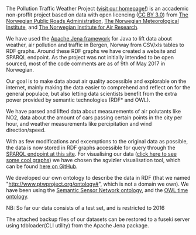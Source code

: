 The Pollution Traffic Weather Project ([visit our homepage!](http://fuseki.fone.no:3030/landing.html)) is an accademic non-proffit project based on data with open licencing ([CC BY 3.0](https://creativecommons.org/licenses/by/3.0/)) from [The Norwegian Public Roads Administration](http://www.vegvesen.no/), [The Norwegian Meteorological Institute](https://www.met.no/), and [The Norwegian Institute for Air Research](http://www.nilu.no/). 

We have used the [Apache Jena framework](https://jena.apache.org/) for Java to lift data about weather, air pollution and traffic in Bergen, Norway from CSV/xls tables to RDF graphs. Around these RDF graphs we have created a website and SPARQL endpoint. As the project was not initially intended to be open sourced, most of the code comments are as of 9th of May 2017 in Norwegian.

Our goal is to make data about air quality accessible and explorable on the internet, mainly making the data easier to comprehend and reflect on for the general populace, but also letting data scientists benefit from the extra power provided by semantic technologies (RDF* and OWL). 

We have parsed and lifted data about measurements of air polutants like NO2, data about the amount of cars passing certain points in the city per hour, and weather measurements like percipitation and wind direction/speed.

With as few modifications and excemptions to the original data as possible, the data is now stored in RDF graphs accessible for query through the [SPARQL endpoint at this site](http://fuseki.fone.no:3030/query.html). For visualising our data ([click here to see some cool graphs](http://fuseki.fone.no:3030/explore.html)) we have chosen the sgvizler visualisation tool, which can be found [here on GitHub](https://mgskjaeveland.github.io/sgvizler/).

We developed our own ontology to describe the data in RDF (that we named "http://www.ptwproject.org/ontology#", which is not a domain we own). We have been using the [Semantic Sensor Network ontology](https://www.w3.org/2005/Incubator/ssn/ssnx/ssn), and the [OWL time ontology](https://www.w3.org/TR/owl-time/).

NB: So far our data consists of a test set, and is restricted to 2016

The attached backup files of our datasets can be restored to a fuseki server using tdbloader(CLI utility) from the Apache Jena package. 